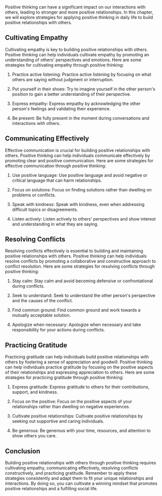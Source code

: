 
Positive thinking can have a significant impact on our interactions with others, leading to stronger and more positive relationships. In this chapter, we will explore strategies for applying positive thinking in daily life to build positive relationships with others.

Cultivating Empathy
-------------------

Cultivating empathy is key to building positive relationships with others. Positive thinking can help individuals cultivate empathy by promoting an understanding of others' perspectives and emotions. Here are some strategies for cultivating empathy through positive thinking:

1. Practice active listening: Practice active listening by focusing on what others are saying without judgment or interruption.

2. Put yourself in their shoes: Try to imagine yourself in the other person's position to gain a better understanding of their perspective.

3. Express empathy: Express empathy by acknowledging the other person's feelings and validating their experience.

4. Be present: Be fully present in the moment during conversations and interactions with others.

Communicating Effectively
-------------------------

Effective communication is crucial for building positive relationships with others. Positive thinking can help individuals communicate effectively by promoting clear and positive communication. Here are some strategies for effective communication through positive thinking:

1. Use positive language: Use positive language and avoid negative or critical language that can harm relationships.

2. Focus on solutions: Focus on finding solutions rather than dwelling on problems or conflicts.

3. Speak with kindness: Speak with kindness, even when addressing difficult topics or disagreements.

4. Listen actively: Listen actively to others' perspectives and show interest and understanding in what they are saying.

Resolving Conflicts
-------------------

Resolving conflicts effectively is essential to building and maintaining positive relationships with others. Positive thinking can help individuals resolve conflicts by promoting a collaborative and constructive approach to conflict resolution. Here are some strategies for resolving conflicts through positive thinking:

1. Stay calm: Stay calm and avoid becoming defensive or confrontational during conflicts.

2. Seek to understand: Seek to understand the other person's perspective and the causes of the conflict.

3. Find common ground: Find common ground and work towards a mutually acceptable solution.

4. Apologize when necessary: Apologize when necessary and take responsibility for your actions during conflicts.

Practicing Gratitude
--------------------

Practicing gratitude can help individuals build positive relationships with others by fostering a sense of appreciation and goodwill. Positive thinking can help individuals practice gratitude by focusing on the positive aspects of their relationships and expressing appreciation to others. Here are some strategies for practicing gratitude through positive thinking:

1. Express gratitude: Express gratitude to others for their contributions, support, and kindness.

2. Focus on the positive: Focus on the positive aspects of your relationships rather than dwelling on negative experiences.

3. Cultivate positive relationships: Cultivate positive relationships by seeking out supportive and caring individuals.

4. Be generous: Be generous with your time, resources, and attention to show others you care.

Conclusion
----------

Building positive relationships with others through positive thinking requires cultivating empathy, communicating effectively, resolving conflicts constructively, and practicing gratitude. Remember to apply these strategies consistently and adapt them to fit your unique relationships and interactions. By doing so, you can cultivate a winning mindset that promotes positive relationships and a fulfilling social life.
